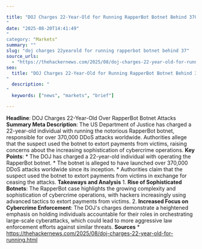 ```yaml
---

title: "DOJ Charges 22-Year-Old for Running RapperBot Botnet Behind 370,000 DDoS Attacks'"
date: "2025-08-20T14:41:49""
category: "Markets"
summary: ""
slug: "doj charges 22yearold for running rapperbot botnet behind 37"
source_urls:
  - "https://thehackernews.com/2025/08/doj-charges-22-year-old-for-running.html"
seo:
  title: "DOJ Charges 22-Year-Old for Running RapperBot Botnet Behind 370,000 DDoS Attacks | Hash n Hedge'"
  description: ""
  keywords: ["news", "markets", "brief"]

---
```

**Headline**: DOJ Charges 22-Year-Old Over RapperBot Botnet Attacks  **Summary Meta Description**: The US Department of Justice has charged a 22-year-old individual with running the notorious RapperBot botnet, responsible for over 370,000 DDoS attacks worldwide. Authorities allege that the suspect used the botnet to extort payments from victims, raising concerns about the increasing sophistication of cybercrime operations.  **Key Points**:  * The DOJ has charged a 22-year-old individual with operating the RapperBot botnet. * The botnet is alleged to have launched over 370,000 DDoS attacks worldwide since its inception. * Authorities claim that the suspect used the botnet to extort payments from victims in exchange for ceasing the attacks.  **Takeaways and Analysis**  1. **Rise of Sophisticated Botnets**: The RapperBot case highlights the growing complexity and sophistication of cybercrime operations, with hackers increasingly using advanced tactics to extort payments from victims. 2. **Increased Focus on Cybercrime Enforcement**: The DOJ's charges demonstrate a heightened emphasis on holding individuals accountable for their roles in orchestrating large-scale cyberattacks, which could lead to more aggressive law enforcement efforts against similar threats.  **Sources**  * https://thehackernews.com/2025/08/doj-charges-22-year-old-for-running.html 
